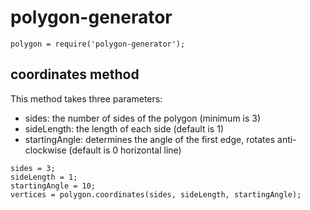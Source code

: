 # polygon-generator
```
polygon = require('polygon-generator');
```
## coordinates method
This method takes three parameters:
- sides: the number of sides of the polygon (minimum is 3)
- sideLength: the length of each side (default is 1)
- startingAngle: determines the angle of the first edge, rotates anti-clockwise (default is 0 horizontal line)
```
sides = 3;
sideLength = 1;
startingAngle = 10;
vertices = polygon.coordinates(sides, sideLength, startingAngle);
```
